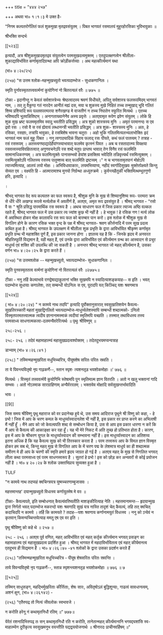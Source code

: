 +++
title = "४४४ २५७"

+++
अथवा भा० १।१।३ मे उक्त है- 

"निगम कल्पतरोर्गलितं फलं शुकमुखा मृतद्रवसंयुतम् । पिबत भागवतं रसमालयं मुहुरहोरसिका भुविभावुकाः ॥ 

श्रीभक्ति सन्दर्भः 

[[५२३]]

इत्यादौ, अत्र श्रीशुकमुखादमृतद्रव संयुतत्वेन परमसुखदत्वमुक्तम् । एतदुपलक्षणत्वेन श्रीलीला- शुकाद्याविर्भावित कर्णामृतादिग्रन्था अपि क्रोड़ीकर्त्तव्याः । अथ महत्कीर्त्यमानं यथा 

(भा० ४।२०/२५) 

(२५७) "स उत्तम श्लोक-महन्मुखच्युतो भवत्पदाम्भोज - सुधाकणानिलः । 

स्मृति पुर्नावस्मृततत्त्ववर्त्मनां कुयोगिनां नो बितरत्यलं वरैः ॥ ७७५ ॥ 

टोका - इदानीन्तु न केवलं सर्वशास्त्रेभ्यः श्रेष्ठत्वादस्य श्रवणं विधीयते, अपितु सर्वशास्त्र फलरूपमिदम् भागवतं नाम, । तत् तु वैकुण्ठ गतं नारदेन आनीतं मह्यं दस, मया च शुकस्य मुखे निहितं तच्च तन्मुखाद् भूवि गलितं शिष्य प्रशियादि रूप पल्लवपरम्परया शनैरखण्ड मे वाजतीणं न तच्च निपातेन स्फुरित मित्यर्थः । एतच्च भविष्यदपि भूतवन्निविष्टम् । अनागताख्यानेनैव अस्य प्रवृत्तेः । अतएवामृत रूपेण द्रवेण संयुतम् । लोके हि शुक मुख भ्रष्ट फलममृतमिव स्वादु भवतीति प्रसिद्धम् । अत्र शुको शास्त्रस्य मुनिः । अमृतं परमानन्दः स एव द्रवो रसः । रसो वै स रसं ह्येवायं लब्धानन्त्री भवतीति प्रसिद्धम् । अत्र शुकः- शास्त्रस्य मुनिः । अतः, हे रसिका, रसज्ञाः, तत्रापि भावुकाः, हे रसबिशेष भावना चतुराः । अहो भुकि गलितमित्यलभ्यलाभोक्तिः इदं भागवतं नाम फलं मुहुः पिबत । ननु त्वगाठ्यादिकं विहाय फलाद् रसः पीयते, कथं फलं पातव्यम् ? तत्राह - रसं रसरूपम् । अतस्त्वगष्ठद्यादेर्हेयांगस्याभावात् फलमेव कृत्स्नं पिवत । अब च रसतादात्म्य विवक्षया रसवत्त्वस्याविवक्षितत्वात् अगुणवचनेऽपि रस शब्दे मतुपः प्राप्तघ भावात् तेन विनैव रसं फलमिति सामानाधिकरण्यम् । अत्र फलमित्युक्तेः पानासम्भवो हेयांश प्रसक्तिव भवेदिति तन्निवृत्त्यर्थं रसमित्युक्तम् । रसमित्युक्तेऽपि गलितस्य रसस्य पातुम्शव्य बात् फलमिति द्रष्टव्यम् ।" न च भागवतामृतपानं मोक्षेऽपि त्याज्यमित्याह, आलयं लयो मोक्षः । अभिविधावाकारः, लयमभिव्याप्य, नहीदं स्वर्गादिसुखवः मुक्तेरपेक्ष्यते किन्तु सेव्यत एव । वक्ष्यति हि - आत्मारामाश्च मुनयो निर्ग्रन्था अध्युरुक्रमे । कुर्वन्त्यहैतुकीं भक्तिमित्थम्भूतगुणो हरिः, इत्यादि । 

। 

श्रीभद् भागवत वेद रूप कल्पतरु का फल स्वरूप है, श्रीशुक मुनि के मुख से शिष्यानुशिष्य रूप- परम्परा क्रम से धीरे धीरे अखण्ड रूपसे मर्त्यलोक में अवतीर्ण है, अतएव, अमृत रूप द्रवसंयुत है । श्रीमद् भागवत - "रसो वै सः " श्रुति प्रसिद्ध पारमार्थिक रस स्वरूप है । अथच साधारण फल में जिस प्रकार त्याज्य अष्ठि वल्कल रहते हैं, श्रीमद् भागवत फल में उस प्रकार त्य ज्यांश कुछ भी नहीं है । हे भावुक ! हे रसिक गण ! मर्त्य लोक में अवस्थित होकर मोक्ष कालावधि रस रूप फल को बारम्बार पान करो। इस श्लोक में श्रीशुक मुख से विगलिग होने के कारण रसिक भक्त वृन्द के पक्ष में श्रीमद् भागवत- श्रवण कीर्त्तनादि में परम सुख प्रदत्व कथित हुआ है। श्रीमद् भागवत के उपलक्षण में श्रीलीला शुक प्रभृति के द्वारा आविर्भावित श्रीकृष्ण कर्णामृत प्रभृति ग्रन्थ भी महाशक्ति पूर्ण हैं, इस प्रकार जानना होगा । ज्ञातव्य यह है कि - जिनके हृदय में अनवरत श्रीहरिस्फूर्ति विद्यमान है, वही महत् हैं, एवं उनके द्वारा आविर्भावित एवं कीर्त्यमान ग्रन्थ का आस्वादन से प्रचुर माधुर्य्य एवं शक्ति की उपलब्धि की जा सकती है । अनन्तर श्रीमद् भागवत जो महत् कीर्त्यमान है, उसका वर्णन भा० ४।२०।२५ के द्वारा करते हैं । 

(२५७) "स उत्तमश्लोक -- महन्मुखच्युतो, भवत्पदाम्भोज- सुधाकणानिलः । 

स्मृति पुनवस्मृततत्व वर्त्मनां कुयोगिनां नो वितरत्यलं वरैः ॥२७७५॥ 

टीका - ननु तर्हि केल्याभावे रागद्वेषाद्याकुलानां भक्ति सुखमपि न स्यादित्याशङ्कयाह-- स इति । भवत् पदाम्भोज सुधायाः कणालेशः, तत् सम्बन्धी योऽनिलः स एव, पूरादपि यत् किञ्चिद् यशः श्रवणमात्र 

[[५२४]] 



( भा० ४।२०।२४) " न कामये नाथ तदपि" इत्यादि पूर्वोक्तानुसारात् स्वसुखातिशयेन कैवल्य- सुखतिरस्कारी महतां मुखाद्विगलितो भवत्पदाम्भोज-माधुर्य्यलेशस्यापि सम्बन्धी शब्दात्मको- ऽनिलो विस्मृतपरमतत्त्वात्मक त्वदीय ज्ञानानामस्माकं त्वदीयां स्मृतिमपि यच्छति । तस्मात् तथाविधस्य तस्य परमसाध्य साधनात्मकत्वा-दलमन्यैवरेरित्यर्थः ॥ पृथुः श्रीविष्णुम् ॥ 

२५८-२५६ । 

२५८- २५६ । तदेवं महामाहात्म्यं महासुखप्रदत्वश्वोक्तम् । तदेतदुभयमप्यन्यत्राह 

डाभ्याम् (भा० ४।२६।४१ ) 

(२५८) " तस्मिन्महन्मुखरिता मधुभिच्चरित्र, पीयूषशेष सरितः परितः स्रवति । 

ता ये पिवन्त्यवितृषो नृप गाढ़कर्णे--, स्तान स्पृश· त्यशनतृड़ भयशोकमोहाः ॥' ७७६ ॥ 

मित्यर्थः । विस्मृतं तस्ववर्त्मयै कुयोगिभि स्तेषामपि पुन स्मृतिमात्म ज्ञान वितरति । अतो न खलु भक्तानां गादि सम्भवः । अतो नोऽस्माक सारग्राहिणाम् अन्यैर्वररलम् । भक्तावेव मोक्षादि सर्वसुखन्तर्भावादिति 

भावः । 

[[9]]

जिस समय श्रीविष्णु पृथु महाराज को वर प्रदानेच्छ हुये थे, उस समय आदिराज पृथुने श्री विष्णु को कहा, - हे प्रभो ! जिस में आप के चरण कमल के माधुर्य्यास्वादनलेश भी नहीं है, इस प्रकार वर प्राप्त करने का अभिलाषी मैं नहीं हूँ । मैंने आप को जो केवल्यपति शब्द से सम्बोधन किया है, उस से आप इस प्रकार धारणा न करें कि मैं आप से कैवल्य की आकाङ्क्षा कर रहा हूँ। यह भी मेरे निकट में अति तुच्छ हो प्रतिभात होता है। कारण, इस में आप के श्रीचरण युगल के माधुर्य्यास्वादन की सम्भावना नहीं है। इस माधुर्य्यास्वादन का अतिशय्य इतना अधिक है कि यह कैवल्य सुख को भी तिरस्कार करता है । परम तत्त्वरूप आप के विमल ज्ञान विस्मृत होकर हम सब थे, किन्तु महत् मुख से विगलित आप के में चरण पद्म के लेशमात्र माधुर्य का ही शब्दात्मक समीरण मे ही आप के चरणों की स्मृति हमारे हृदय जाग्रत हो गई है । अतएव महत् के मुख से निगलित भगवत् लीला कथा परमसाध्य एवं परम साधनस्वरूप है । सुतरां हे प्रभो ! इस को छोड़ कर अन्यवरों से कोई प्रयोजन नहीं है । भा० ४ २०।२४ के श्लोक उक्ताभिप्राय सुव्यक्त हुआ है । 

TULF 

"न कामये नाथ तदप्यहं क्वचिन्त्रयत्र युष्मच्चरणाम्बुजासवः । 

महत्तमान्तह' दयान्मुखच्युतो विधत्स्व कर्णायुतमेष मे वरः ॥ 

टीका- कैवल्यपते, इति सम्बोधनात् कैवल्यंवरिष्यतीति माशङ्कीरित्याह नेति । महत्तमानामन्त-- हृदयान्मुख द्वारा निर्गतो भवत् पदाम्भोज मकरन्दो यशः श्रवणादि सुखं यत्र नास्ति तादृशं चेत् कैवल्यं, तहि तत् क्वचित् कदाचिदपि न कामये । तर्हि कि कामयते ? तदाह--यशः श्रवणाय कर्णानामयुतं विधत्स्व । ननु को ऽप्येवं न कृतवान् किमन्यच्चिन्तयेत्याह ममतु एष एव वर इति । 

पृथु श्रीविष्णु को कहे थे ॥ २५७ ॥ 

२५८ - २५६ । अतएव पूर्व वणित, महत् आविर्भावित एवं महत् कर्तृक कीर्त्त्यमान भगवत् प्रसङ्ग का महामाहात्म्य एवं महासुखप्रदत्व प्रदर्शित हुआ । श्रीमद् भागवत में महदाविर्भावितत्व एवं महत् कीर्यमानत्व एतदुभय ही विद्यमान हैं । भा० ४।२६।४० -४१ श्लोकों के द्वारा उसका प्रदर्शन करते हैं 

(२५८) "तस्मिन्महन्मुखरिता मधुभिच्चरित्र - पीयूष शेषसरितः परितः स्रवन्ति । 

ताये विवन्यवितृषो नृप गाढ़कर्णे--, स्तान्न स्पृशन्त्यशनतृड़ भयशोकमोहाः ॥ ७७६ ॥ ७ 



[[५२५]]

तस्मिन् साधुसङ्ग, महद्भिर्मुखरिताः कीर्त्तिताः, शेषः सारः, अवितृषोऽलं बुद्धिशून्याः, गाढत्वं सावधानत्वम्, अशनं क्षुन, (भा० ४।२६१४२) - 

(२५६) "एतैरुपद्र तो नित्यं जीवलोकः स्वभावजे । 

न करोति हरेनू नं कथामृतनिधौ रतिम् ॥” ७७७॥ 

येरेतं रशनादिभिरुपद्र तः सन् कथामृतनिधौ रति न करोति, तानेतान्महत् कीर्त्यमानानि भगवद्द्यशांसि स्व-माहात्म्येन दूरीकृत्य स्वसुखमनुभ वयन्तीति पद्यद्वययोजनार्थः ॥ श्रीनारदः प्राचीनवर्हिषम् ॥" 
